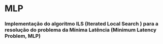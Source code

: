 # MLP 
### Implementação do algoritmo ILS (Iterated Local Search ) para a resolução do problema da Mínima Latência (Minimum Latency Problem, MLP)
